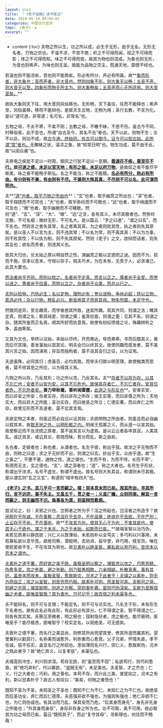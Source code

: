```yaml
---
layout: post
title:  "《老子指略》读书笔记"
date: 2019-06-10 00:00:01
categories: 中国古代哲学 
tags: 《老子》 ☯
excerpt: ""
---
```


* content
{:toc}
夫物之所以生，功之所以成，必生乎无形，由乎无名。无形无名者，万物之宗也。不温不凉，不宫不商；听之不可得而闻，视之不可得而彰；体之不可得而知，味之不可得而尝。故其为物也则混成，为象也则无形，为音也则希声，为味也则无呈。故能为品物之宗主，苞通天地，靡使不经也。

若温也则不能凉矣，宫也则不能商矣。形必有所分，声必有所属。故**<u>象而形者，非大象也；音而声者，非大音也。然则四象不形，则大象无以畅；五音不声，则大音无以至。四象形而物无所主为，则大象畅矣；五音声而心无所适焉，则大音至矣。</u>**

故执大象则天下往，用大音则风俗移也。无形畅，天下虽往，往而不能释也；希声至，风俗虽移，移而不能辩也。是故天生五物，无物为用；圣行五教，不言为化。是以“道可道，非常道；名可名，非常名”也。

五物之母，不炎不寒，不柔不刚；五教之母，不皦不昧，不恩不伤。虽古今不同，时移俗易，此不变也，所谓“自古及今，其名不去”者也。天不以此，则物不生；治不以此，则功不成。故<u>古今通，终始同，执古可以御今，证今可以知古始，此所谓“常”者也。</u>无皦昧之状，温凉之象，故“知常日明”也。物生功成，莫不由乎此，故“以阅众甫”也。

夫奔电之疾犹不足以一时周，御风之行犹不足以一息期。**<u>善速在不疾，善至在不行。</u>**故**<u>可道之盛，未足以官天地；有形之极，未足以府万物</u>**。是故叹之者不能尽乎斯美，咏之者不能畅乎斯弘。名之不能当，称之不能既。**<u>名必有所分，称必有所由。有分则有不兼，有由则有不尽。不兼则大殊其真，不尽则不可以名，此可演而明也。</u>**

夫**<u>“道”也者，取乎万物之所由也</u>**；“玄”也者，取乎幽冥之所出也；“深”也者，取乎探赜而不可究也；“大”也者，取乎弥纶而不可极也；“远”也者，取乎绵邈而不可及也；“微”也者，取乎幽微而不可睹敢。然则“道”、“玄”、“深”、“大”、“微”、“远”之言，各有其义，未尽其极者也。然弥纶无极，不可名细；微妙无形，不可名大。是以篇云：“字之曰道”，“谓之曰玄”，而不名也。然则言之者失其常，名之者离其真，为之者则败其性，执之者则失其原矣。是以圣人不以言为主，则不违其常；不以名为常，则不离其真；不以为为事，则不败其性；不以执为制，则不失其原矣。然则《老子》之文，欲辩而诘者，则失其旨也；欲名而责者，则违其义也。

故其大归也，论太始之原以明自然之性，演幽冥之极以定惑罔之迷。因而不为，损而不施，崇本以息末，守母以存子。贱夫巧术，为在未有，无责于人，必求诸己。此其大要也。

<u>而法者尚乎齐同，而刑以检之。名者尚乎定真，而言以正之。儒者尚乎全爱，而誉以进之。墨者尚乎俭啬，而矫以立之。杂者尚乎众美，而总以行之。</u>

<u>夫刑以检物，巧伪必生；名以定物，理恕必失；誉以进物，争尚必起；矫以立物，乖违必作；杂以行物，秽乱必兴。斯皆用其子而弃其母。物失所载，未足守也。</u>

然致同途异，至合趣乖，而学者惑其所致，迷其所趣。观其齐同，则谓之法；睹其定真，则谓之名；察其纯爱，则谓之儒；鉴其俭啬，则谓之墨；见其不系，则谓之杂。随其所鉴而正名焉，顺其所好而执意焉。故使有纷纭愦错之论，殊趣辨析之争，盖由斯矣。

又其为文也，举终以证始，本始以尽终。开而弗达，导而弗牵。寻而后既其义，推而后尽其理。善发事始以首其论，明夫会归以终其文。故使同趣而感发者，莫不美其兴言之始，因而演焉；异旨而独构者，莫不说其会归之征，以为证焉。

夫途虽殊，必同其归；虑虽百，必均其致。而举夫归致以明至理，故使触类而思者，莫不欣其思之所应，以为得其义焉。

凡物之所以存，乃反其形；功之所以克，乃反其名。夫**<u>存者不以存为存，以其不忘亡也；安者不以安为安，以其不忘危也。故保其存者亡，不忘亡者存，安其位者危，不忘危者安。</u>**善力举秋毫，善听闻雷霆，**<u>此道之与形反也</u>**。安者实安，而曰非安之所安；存者实存，而曰非存之所存；侯王实尊，而曰非尊之所为；天地实大，而曰非大之所能；圣功实存，而曰绝圣之所立；仁德实著，而曰弃仁之所存。故使见形而不及道者，莫不忿其言焉。

夫欲定物之本者，则虽近而必自远以证其始；夫欲明物之所由者，则虽显而必自幽以叙其本。故<u>取天地之外，以明形骸之内。</u>明侯王孤寡之义，而从道一以宣其始。故使察近而不及流统之原者，莫不诞其言以为虚焉。是以云云者各申其说，人美其乱。或迂其言，或讥其论，若晓而昧，若分而乱，斯之由矣。

名也者，定彼者也；称也者，从谓者也。名生乎彼，称出乎我。故涉之乎无物而不由，则称之曰道；求之乎无妙而不出，则谓之曰玄。妙出乎玄，众由乎道。故“生之畜之”，不壅不塞，通物之性，道之谓也。“生而不有，为而不恃，长而不宰”，有德而无主，玄之德也。“玄”，谓之深者也；“道”，称之大者也。名号生乎形状，称谓出乎涉求。名号不虚生，称谓不虚出。故名号则大失其旨，称谓则未尽其极。是以谓玄则“玄之又玄”，称道则“域中有四大”也。

**<u>《老子》之书，其几乎可一言而蔽之。噫！崇本息末而已矣。观其所由，寻其所归，言不远宗，事不失主。文虽五千，贯之者一；义虽广瞻，众则同类。解其一言而蔽之，则无幽而不识。每事各为意，则虽辩而愈惑。</u>**

尝试论之，曰：夫邪之兴也，岂邪者之所为乎？淫之所起也，岂淫者之所造乎？故<u>闲邪在乎存诚，不在善察；息淫在乎去华，不在滋章；绝盗在乎去欲，不在严刑；止讼存乎不尚，不在善听</u>。故**<u>不攻其为也，使其无心于为也；不害其欲也，使其无心于欲也。谋之于未兆，为之于未始，如斯而已矣。</u>**故竭圣智以治巧伪，未若见质素以静民欲；兴仁义以敦薄俗，未若抱朴以全笃实；多巧利以兴事用，未若寡私欲以息华竞。故绝司察，潜聪明，去劝进，翦华誉，弃巧用，贱宝货。唯在使民爱欲不生，不在攻其为邪也。故<u>见素朴以绝圣智，寡私欲以弃巧利，皆崇本以息末之谓也。</u>

<u>夫素朴之道不著，而好欲之美不隐，虽极圣明以察之，竭智虑以攻之，巧愈思精，伪愈多变，攻之弥甚，避之弥勤。则乃智愚相欺，六亲相疑，朴散真离，事有其奸。盖舍本而攻末，虽极圣智，愈致斯灾，况术之下此者乎！夫镇之以素朴，则无为而自正；攻之以圣智，则民穷而巧殷。故素朴可抱，而圣智可弃。夫察司之简，则避之亦简；竭其聪明，则逃之亦察。简则害朴寡，密则巧伪深矣。夫能为至察探幽之术者，匪唯圣智哉？其为害也，岂可记乎！故百倍之利未渠多也。</u>

夫不能辩名，则不可与言理；不能定名，则不可与论实也。凡名生于形，未有形生于名者也。故有此名必有此形，有此形必有其分。仁不得谓之圣，智不得谓之仁，则各有其实矣。夫察见至微者，明之极也；探射隐伏者，虑之极也。能尽极明，匪唯圣乎？能尽极虑，匪唯智乎？校实定名，以观绝圣，可无惑矣。

夫敦朴之德不著，而名行之美显尚，则修其所尚而望其誉，修其所道而冀其利。望誉冀利以勤其行，名弥美而诚愈外，利弥重而心愈竞。父子兄弟，怀情失直，孝不任诚，慈不任实，盖显名行之所招也。患俗薄而名兴行，崇仁义，愈致斯伪，况术之贱此者乎？故“绝仁弃义，以复孝慈”，未渠弘也。

夫城高则冲生，利兴则求深。苟存无欲，则“虽赏而不窃”；私欲苟行，则巧利愈昏。故“绝巧弃利”，代以寡欲，“盗贼无有”，未足美也。夫圣智，才之杰也；仁义，行之大者也；巧利，用之善也。本苟不存，而兴此三美，害犹如之，况术之有利，斯以忽素朴乎？故古人有叹曰：“甚矣，何物之难悟也！”

既知不圣为不圣，未知圣之不圣也；既知不仁为不仁，未知仁之为不仁也。故绝圣而后圣功全，弃仁而后仁德厚。夫恶强非欲不强也，为强则失强也；绝仁非欲不仁也，为仁则伪成也。有其治而乃乱，保其安而乃危。“后其身而身先”，身先非先身之所能也；“外其身而身存”，身存非存身之所为也。功不可取，美不可用，故必取其为功之母而已矣。篇云“既知其子”，而必“复守其母”，寻斯理也，何往而不畅哉！


